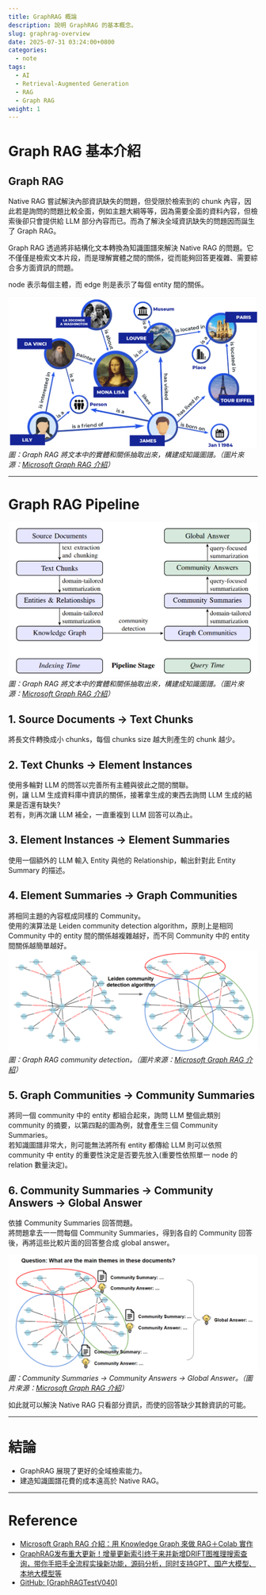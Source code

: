 ```yaml
---
title: GraphRAG 概論
description: 說明 GraphRAG 的基本概念。
slug: graphrag-overview
date: 2025-07-31 03:24:00+0800
categories:
  - note
tags:
  - AI
  - Retrieval-Augmented Generation
  - RAG
  - Graph RAG
weight: 1
---
```


# Graph RAG 基本介紹
## Graph RAG
Native RAG 嘗試解決內部資訊缺失的問題，但受限於檢索到的 chunk 內容，因此若是詢問的問題比較全面，例如主題大綱等等，因為需要全面的資料內容，但檢索後卻只會提供給 LLM 部分內容而已。而為了解決全域資訊缺失的問題因而誕生了 Graph RAG。

Graph RAG 透過將非結構化文本轉換為知識圖譜來解決 Native RAG 的問題。它不僅僅是檢索文本片段，而是理解實體之間的關係，從而能夠回答更複雜、需要綜合多方面資訊的問題。

node 表示每個主體，而 edge 則是表示了每個 entity 間的關係。

![Graph RAG 關係圖](https://raw.githubusercontent.com/Dandelionlibra/Dandelionlibra.github.io/refs/heads/main/content/post/note/assert/GraphRag%20relation%20graph.png)
*圖：Graph RAG 將文本中的實體和關係抽取出來，構建成知識圖譜。（圖片來源：[Microsoft Graph RAG 介紹](https://www.youtube.com/watch?v=A1XSpKC2GHc&t=360s)）*

---

# Graph RAG Pipeline
![Graph RAG pipline](https://raw.githubusercontent.com/Dandelionlibra/Dandelionlibra.github.io/refs/heads/main/content/post/note/assert/GraphRag%20pipline.png)
*圖：Graph RAG 將文本中的實體和關係抽取出來，構建成知識圖譜。（圖片來源：[Microsoft Graph RAG 介紹](https://arxiv.org/abs/2404.16130)）*


## 1. Source Documents → Text Chunks  
  將長文件轉換成小 chunks，每個 chunks size 越大則產生的 chunk 越少。

## 2. Text Chunks → Element Instances  
  使用多輪對 LLM 的問答以完善所有主體與彼此之間的關聯。  
  例，讓 LLM 生成資料庫中資訊的關係，接著拿生成的東西去詢問 LLM 生成的結果是否還有缺失?  
  若有，則再次讓 LLM 補全，一直重複到 LLM 回答可以為止。

## 3. Element Instances → Element Summaries  
  使用一個額外的 LLM 輸入 Entity 與他的 Relationship，輸出針對此 Entity Summary 的描述。

## 4. Element Summaries → Graph Communities  
  將相同主題的內容框成同樣的 Community。  
  使用的演算法是 Leiden community detection algorithm，原則上是相同 Community 中的 entity 間的關係越複雜越好，而不同 Community 中的 entity 間關係越簡單越好。  
  ![Graph RAG 關係圖](https://raw.githubusercontent.com/Dandelionlibra/Dandelionlibra.github.io/refs/heads/main/content/post/note/assert/GraphRag%20relation%20graph-2.png)
  *圖：Graph RAG community detection。（圖片來源：[Microsoft Graph RAG 介紹](https://www.youtube.com/watch?v=A1XSpKC2GHc&t=780s)）*

## 5. Graph Communities → Community Summaries
  將同一個 community 中的 entity 都組合起來，詢問 LLM 整個此類別 community 的摘要，以第四點的圖為例，就會產生三個 Community Summaries。  
  若知識圖譜非常大，則可能無法將所有 entity 都傳給 LLM 則可以依照 community 中 entity 的重要性決定是否要先放入(重要性依照單一 node 的 relation 數量決定)。

## 6. Community Summaries → Community Answers → Global Answer  
  依據 Community Summaries 回答問題。  
  將問題拿去一一問每個 Community Summaries，得到各自的 Community 回答後，再將這些比較片面的回答整合成 global answer。

  ![Graph RAG 關係圖](https://raw.githubusercontent.com/Dandelionlibra/Dandelionlibra.github.io/refs/heads/main/content/post/note/assert/step6%20GraphRag%20pipline.png)
  *圖：Community Summaries → Community Answers → Global Answer。（圖片來源：[Microsoft Graph RAG 介紹](https://www.youtube.com/watch?v=A1XSpKC2GHc&t=1040s)）*

如此就可以解決 Native RAG 只看部分資訊，而使的回答缺少其餘資訊的可能。

---

# 結論

* GraphRAG 展現了更好的全域檢索能力。
* 建造知識圖譜花費的成本遠高於 Native RAG。

---

# Reference
- [Microsoft Graph RAG 介紹：用 Knowledge Graph 來做 RAG＋Colab 實作](https://www.youtube.com/watch?v=A1XSpKC2GHc&t=240s)
- [GraphRAG发布重大更新！增量更新索引终于来并新增DRIFT图推理搜索查询，带你手把手全流程实操新功能，源码分析，同时支持GPT、国产大模型、本地大模型等](https://www.youtube.com/watch?v=7WFMd8U8C7E)
- [GitHub: [GraphRAGTestV040]](https://github.com/NanGePlus/GraphRAGTestV040)

